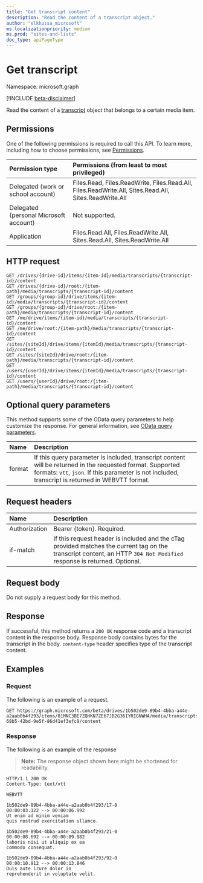 ```yaml
---
title: "Get transcript content"
description: "Read the content of a transcript object."
author: "elkhussa_microsoft"
ms.localizationpriority: medium
ms.prod: "sites-and-lists"
doc_type: apiPageType
---
```


# Get transcript
Namespace: microsoft.graph

[!INCLUDE [beta-disclaimer](../../includes/beta-disclaimer.md)]

Read the content of a [transcript](../resources/transcript.md) object that belongs to a certain media item. 

## Permissions
One of the following permissions is required to call this API. To learn more, including how to choose permissions, see [Permissions](/graph/permissions-reference).

|Permission type|Permissions (from least to most privileged)|
|:---|:---|
|Delegated (work or school account)|Files.Read, Files.ReadWrite, Files.Read.All, Files.ReadWrite.All, Sites.Read.All, Sites.ReadWrite.All|
|Delegated (personal Microsoft account) | Not supported.    |
|Application|Files.Read.All, Files.ReadWrite.All, Sites.Read.All, Sites.ReadWrite.All|

## HTTP request

<!-- {
  "blockType": "ignored"
}
-->
``` http
GET /drives/{drive-id}/items/{item-id}/media/transcripts/{transcript-id}/content
GET /drives/{drive-id}/root:/{item-path}/media/transcripts/{transcript-id}/content
GET /groups/{group-id}/drive/items/{item-id}/media/transcripts/{transcript-id}/content
GET /groups/{group-id}/drive/root:/{item-path}/media/transcripts/{transcript-id}/content
GET /me/drive/items/{item-id}/media/transcripts/{transcript-id}/content
GET /me/drive/root:/{item-path}/media/transcripts/{transcript-id}/content
GET /sites/{siteId}/drive/items/{itemId}/media/transcripts/{transcript-id}/content
GET /sites/{siteId}/drive/root:/{item-path}/media/transcripts/{transcript-id}/content
GET /users/{userId}/drive/items/{itemId}/media/transcripts/{transcript-id}/content
GET /users/{userId}/drive/root:/{item-path}/media/transcripts/{transcript-id}/content
```

## Optional query parameters
This method supports some of the OData query parameters to help customize the response. For general information, see [OData query parameters](/graph/query-parameters).

|Name|Description|
|:---|:---|
|format|If this query parameter is included, transcript content will be returned in the requested format. Supported formats: `vtt`, `json`. If this parameter is not included, transcript is returned in WEBVTT format.|

## Request headers
|Name|Description|
|:---|:---|
|Authorization|Bearer {token}. Required.|
|if-match| If this request header is included and the cTag provided matches the current tag on the transcript content, an HTTP `304 Not Modified` response is returned. Optional.|

## Request body
Do not supply a request body for this method.

## Response

If successful, this method returns a `200 OK` response code and a transcript content in the response body.
Response body contains bytes for the transcript in the body. `content-type` header specifies type of the transcript content.

## Examples

### Request
The following is an example of a request.
<!-- {
  "blockType": "request",
  "name": "get_transcript_content"
}
-->
``` http
GET https://graph.microsoft.com/beta/drives/1b502de9-89b4-4bba-a44e-a2aab0b4f293/items/01MNC3BE7ZQHKN7ZE67JB2G36IYRIGNWHA/media/transcripts/9415fe71-68b5-42bd-9e5f-86d41ef3efc9/content
```

### Response
The following is an example of the response
>**Note:** The response object shown here might be shortened for readability.
<!-- {
  "blockType": "response",
  "truncated": true,
  "@odata.type": "stream"
}
-->
``` http
HTTP/1.1 200 OK
Content-Type: text/vtt

WEBVTT

1b502de9-89b4-4bba-a44e-a2aab0b4f293/17-0
00:00:03.122 --> 00:00:06.992
Ut enim ad minim veniam
quis nostrud exercitation ullamco.

1b502de9-89b4-4bba-a44e-a2aab0b4f293/21-0
00:00:08.692 --> 00:00:09.982
laboris nisi ut aliquip ex ea
commodo consequat.

1b502de9-89b4-4bba-a44e-a2aab0b4f293/92-0
00:00:10.912 --> 00:00:13.846
Duis aute irure dolor in
reprehenderit in voluptate velit.
```

